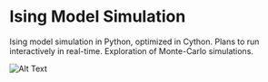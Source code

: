 # Ising Model Simulation
Ising model simulation in Python, optimized in Cython. Plans to run interactively in real-time. Exploration of Monte-Carlo simulations.

![Alt Text](https://github.com/bhc1010/ising_sim/blob/main/ising_512_phase_transition.gif)
